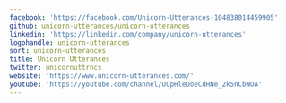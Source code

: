 ```yaml
---
facebook: 'https://facebook.com/Unicorn-Utterances-104838014459905'
github: unicorn-utterances/unicorn-utterances
linkedin: 'https://linkedin.com/company/unicorn-utterances'
logohandle: unicorn-utterances
sort: unicorn-utterances
title: Unicorn Utterances
twitter: unicornuttrncs
website: 'https://www.unicorn-utterances.com/'
youtube: 'https://youtube.com/channel/UCpHleOoeCdHNe_2k5nCbWOA'
---
```

